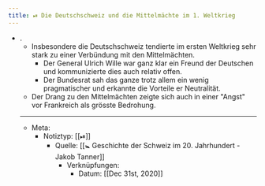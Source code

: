 ```yaml
---
title: ⏯ Die Deutschschweiz und die Mittelmächte im 1. Weltkrieg
---
```


- .
	- Insbesondere die Deutschschweiz tendierte im ersten Weltkrieg sehr stark zu einer Verbündung mit den Mittelmächten.
		- Der General Ulrich Wille war ganz klar ein Freund der Deutschen und kommunizierte dies auch relativ offen.
		- Der Bundesrat sah das ganze trotz allem ein wenig pragmatischer und erkannte die Vorteile er Neutralität.
	- Der Drang zu den Mittelmächten zeigte sich auch in einer "Angst" vor Frankreich als grösste Bedrohung.
	- ---
	- Meta:
		- Notiztyp: [[⏯]]
			- Quelle: [[🚼 Geschichte der Schweiz im 20. Jahrhundert - Jakob Tanner]]
				- Verknüpfungen:
					- Datum: [[Dec 31st, 2020]]